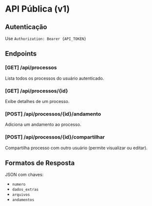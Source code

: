 # API Pública (v1)

## Autenticação

Use `Authorization: Bearer {API_TOKEN}`

## Endpoints

### [GET] /api/processos
Lista todos os processos do usuário autenticado.

### [GET] /api/processos/{id}
Exibe detalhes de um processo.

### [POST] /api/processos/{id}/andamento
Adiciona um andamento ao processo.

### [POST] /api/processos/{id}/compartilhar
Compartilha processo com outro usuário (permite visualizar ou editar).

## Formatos de Resposta

JSON com chaves:
- `numero`
- `dados_extras`
- `arquivos`
- `andamentos`
